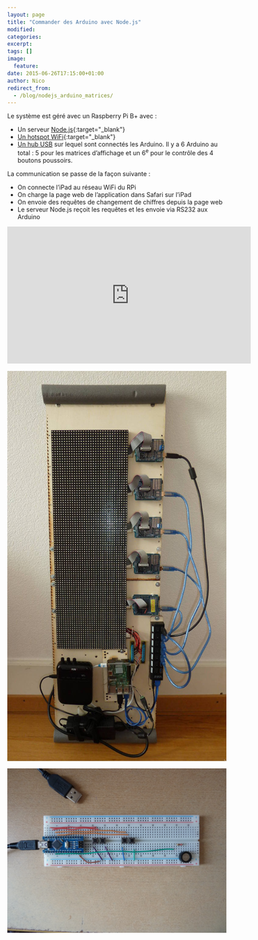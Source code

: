 ```yaml
---
layout: page
title: "Commander des Arduino avec Node.js"
modified:
categories:
excerpt:
tags: []
image:
  feature:
date: 2015-06-26T17:15:00+01:00
author: Nico
redirect_from:
  - /blog/nodejs_arduino_matrices/
---
```




Le système est géré avec un Raspberry Pi B+ avec :

- Un serveur [Node.js](https://nodejs.org){:target="_blank"}
- [Un hotspot WiFi](https://learn.adafruit.com/setting-up-a-raspberry-pi-as-a-wifi-access-point?view=all){:target="_blank"}
- [Un hub USB](/usb_hub_test/) sur lequel sont connectés les Arduino. Il y a 6 Arduino au total : 5 pour les matrices d’affichage et un 6<sup>e</sup> pour le contrôle des 4 boutons poussoirs.

La communication se passe de la façon suivante :

- On connecte l’iPad au réseau WiFi du RPi
- On charge la page web de l’application dans Safari sur l’iPad
- On envoie des requêtes de changement de chiffres depuis la page web
- Le serveur Node.js reçoit les requêtes et les envoie via RS232 aux Arduino


<iframe width="560" height="315" src="https://www.youtube.com/embed/b8a_t5Tyg44" frameborder="0" allowfullscreen></iframe>

![](/files/2015-06-26-nodejs_arduino_matrices/2015-05-29_platine.jpg)

![](/files/2015-06-26-nodejs_arduino_matrices/2015-05-30_boutons.jpg)
